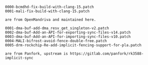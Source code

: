 ```
0000-bcmdhd-fix-build-with-clang-15.patch
0001-mali-fix-build-with-clang-15.patch
```
    are from OpenMandriva and maintained here.

```
0001-dma-buf-add-dma_resv_get_singleton-v2.patch
0002-dma-buf-Add-an-API-for-exporting-sync-files-v14.patch
0003-dma-buf-Add-an-API-for-importing-sync-files-v10.patch
0004-MALI-bifrost-avoid-fence-double-free.patch
0005-drm-rockchip-Re-add-implicit-fencing-support-for-pla.patch
```
    are from Panfork, upstream is https://gitlab.com/panfork/rk3588-implicit-sync
